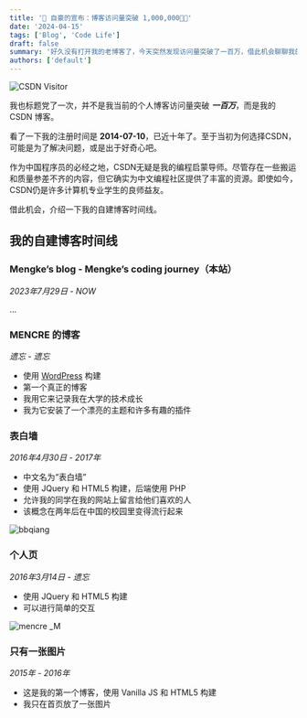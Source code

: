 ```yaml
---
title: '🤩 自豪的宣布：博客访问量突破 1,000,000🧑‍💻'
date: '2024-04-15'
tags: ['Blog', 'Code Life']
draft: false
summary: '好久没有打开我的老博客了，今天突然发现访问量突破了一百万，借此机会聊聊我的代码人生 …'
authors: ['default']
---
```


![CSDN Visitor](/static/images/blog/202404/Visits_Exceeded_1_Million/CSDN_visitor.png)

我也标题党了一次，并不是我当前的个人博客访问量突破 **_一百万_**，而是我的 CSDN 博客。

看了一下我的注册时间是 **2014-07-10**，已近十年了。至于当初为何选择CSDN，可能是为了解决问题，或是出于好奇心吧。

作为中国程序员的必经之地，CSDN无疑是我的编程启蒙导师。尽管存在一些搬运和质量参差不齐的内容，但它确实为中文编程社区提供了丰富的资源。即使如今，CSDN仍是许多计算机专业学生的良师益友。

借此机会，介绍一下我的自建博客时间线。

## 我的自建博客时间线

### Mengke’s blog - Mengke’s coding journey（本站）

_2023年7月29日 - NOW_

…

### MENCRE 的博客

_遗忘 - 遗忘_

- 使用 [WordPress](https://wordpress.com/) 构建
- 第一个真正的博客
- 我用它来记录我在大学的技术成长
- 我为它安装了一个漂亮的主题和许多有趣的插件

### 表白墙

_2016年4月30日 - 2017年_

- 中文名为“表白墙”
- 使用 JQuery 和 HTML5 构建，后端使用 PHP
- 允许我的同学在我的网站上留言给他们喜欢的人
- 该概念在两年后在中国的校园里变得流行起来

![bbqiang](/static/images/blog/202404/Visits_Exceeded_1_Million/bbqiang.png)

### 个人页

_2016年3月14日 - 遗忘_

- 使用 JQuery 和 HTML5 构建
- 可以进行简单的交互

![mencre _M](/static/images/blog/202404/Visits_Exceeded_1_Million/mencre.jpg)

### 只有一张图片

_2015年 - 2016年_

- 这是我的第一个博客，使用 Vanilla JS 和 HTML5 构建
- 我只在首页放了一张图片
